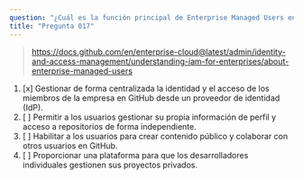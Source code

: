 ```yaml
---
question: "¿Cuál es la función principal de Enterprise Managed Users en GitHub?"
title: "Pregunta 017"
---
```


> https://docs.github.com/en/enterprise-cloud@latest/admin/identity-and-access-management/understanding-iam-for-enterprises/about-enterprise-managed-users
1. [x] Gestionar de forma centralizada la identidad y el acceso de los miembros de la empresa en GitHub desde un proveedor de identidad (IdP).
1. [ ] Permitir a los usuarios gestionar su propia información de perfil y acceso a repositorios de forma independiente.
1. [ ] Habilitar a los usuarios para crear contenido público y colaborar con otros usuarios en GitHub.
1. [ ] Proporcionar una plataforma para que los desarrolladores individuales gestionen sus proyectos privados.
